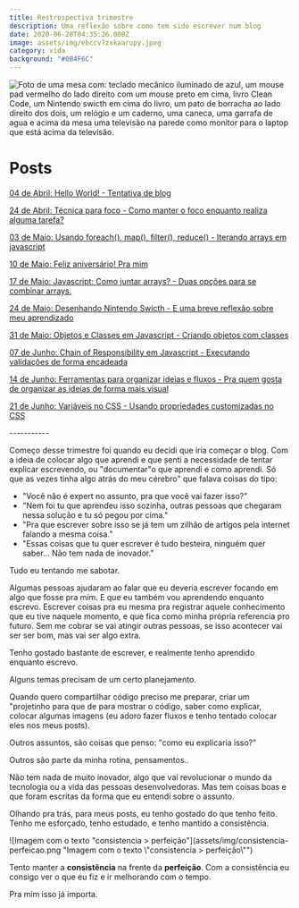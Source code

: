 ```yaml
---
title: Restrospectiva trimestre
description: Uma reflexão sobre como tem sido escrever num blog
date: 2020-06-28T04:35:26.000Z
image: assets/img/ebccv7zxkaarupy.jpeg
category: vida
background: "#0B4F6C"
---
```

![Foto de uma mesa com: teclado mecânico iluminado de azul, um mouse pad vermelho do lado direito com um mouse preto em cima, livro Clean Code, um Nintendo swicth em cima do livro, um pato de borracha ao lado direito dos dois, um relógio e um caderno, uma caneca, uma garrafa de agua e acima da mesa uma televisão na parede como monitor para o laptop que está acima da televisão.](assets/img/ebccv7zxkaarupy.jpeg "Foto de uma mesa com: teclado mecânico iluminado de azul, um mouse pad vermelho do lado direito com um mouse preto em cima, livro Clean Code, um Nintendo swicth em cima do livro, um pato de borracha ao lado direito dos dois, um relógio e um caderno, uma caneca, uma garrafa de agua e acima da mesa uma televisão na parede como monitor para o laptop que está acima da televisão.")

# Posts

[04 de Abril: Hello World! - Tentativa de blog](https://talitaoliveira.netlify.app/hello-world/)

[24 de Abril: Técnica para foco - Como manter o foco enquanto realiza alguma tarefa?](https://talitaoliveira.netlify.app/t%C3%A9cnica-para-foco/)

[03 de Maio: Usando foreach(), map(), filter(), reduce() - Iterando arrays em javascript](https://talitaoliveira.netlify.app/como-e-quando-usar-foreach-map-filter-reduce/)

[10 de Maio: Feliz aniversário! Pra mim](https://talitaoliveira.netlify.app/feliz-anivers%C3%A1rio-pra-mim/)

[17 de Maio: Javascript: Como juntar arrays? - Duas opções para se combinar arrays.](https://talitaoliveira.netlify.app/javascript-como-juntar-arrays/)

[24 de Maio: Desenhando Nintendo Swicth - E uma breve reflexão sobre meu aprendizado](https://talitaoliveira.netlify.app/desenhando-nintendo-swicth/)

[31 de Maio: Objetos e Classes em Javascript - Criando objetos com classes](https://talitaoliveira.netlify.app/objetos-e-classes-em-javascript/)

[07 de Junho: Chain of Responsibility em Javascript - Executando validações de forma encadeada](https://talitaoliveira.netlify.app/chain-of-responsibility-em-javascript-1/)

[14 de Junho: Ferramentas para organizar ideias e fluxos - Pra quem gosta de organizar as ideias de forma mais visual](https://talitaoliveira.netlify.app/ferramentas-para-organizar-ideias-e-fluxos/)

[21 de Junho: Variáveis no CSS - Usando propriedades customizadas no CSS](https://talitaoliveira.netlify.app/vari%C3%A1veis-no-css/)

\-----------

Começo desse trimestre foi quando eu decidi que iria começar o blog. Com a ideia de colocar algo que aprendi e que senti a necessidade de tentar explicar escrevendo, ou "documentar"o que aprendi e como aprendi. Só que as vezes tinha algo atrás do meu cérebro" que falava coisas do tipo:

* "Você não é expert no assunto, pra que você vai fazer isso?"
* "Nem foi tu que aprendeu isso sozinha, outras pessoas que chegaram nessa solução e tu só pegou por cima."
* "Pra que escrever sobre isso se já tem um zilhão de artigos pela internet falando a mesma coisa."
* "Essas coisas que tu quer escrever é tudo besteira, ninguém quer saber... Não tem nada de inovador."

Tudo eu tentando me sabotar.

Algumas pessoas ajudaram ao falar que eu deveria escrever focando em algo que fosse pra mim. E que eu também vou aprendendo enquanto escrevo. Escrever coisas pra eu mesma pra registrar aquele conhecimento que eu tive naquele momento, e que fica como minha própria referencia pro futuro. Sem me cobrar se vai atingir outras pessoas, se isso acontecer vai ser ser bom, mas vai ser algo extra.

Tenho gostado bastante de escrever, e realmente tenho aprendido enquanto escrevo.

Alguns temas precisam de um certo planejamento.

Quando quero compartilhar código preciso me preparar, criar um "projetinho para que de para mostrar o código, saber como explicar, colocar algumas imagens (eu adoro fazer fluxos e tenho tentado colocar eles nos meus posts).

Outros assuntos, são coisas que penso: "como eu explicaria isso?"

Outros são parte da minha rotina, pensamentos..

Não tem nada de muito inovador, algo que vai revolucionar o mundo da tecnologia ou a vida das pessoas desenvolvedoras. Mas tem coisas boas e que foram escritas da forma que eu entendi sobre o assunto.

Olhando pra trás, para meus posts, eu tenho gostado do que tenho feito. Tenho me esforçado, tenho estudado, e tenho mantido a consistência.

![Imagem com o texto "consistencia > perfeição"](assets/img/consistencia-perfeicao.png "Imagem com o texto \\"consistencia > perfeição\\"")

Tento manter a **consistência** na frente da **perfeição**. Com a consistência eu consigo ver o que eu fiz e ir melhorando com o tempo.

Pra mim isso já importa.